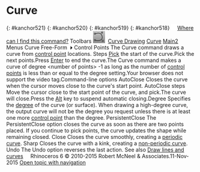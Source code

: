 ---
---


# Curve
{: #kanchor521}
{: #kanchor520}
{: #kanchor519}
{: #kanchor518}
 [![images/transparent.gif](images/transparent.gif)Where can I find this command?](javascript:void(0);) Toolbars
![images/curve.png](images/curve.png) [Curve Drawing](curve-drawing-toolbar.html)  [Curve](curve-toolbar.html)  [Main2](main2-toolbar.html) 
Menus
Curve
Free-Form![images/menuarrow.gif](images/menuarrow.gif)
Control Points
The Curve command draws a curve from [control point](controlpoint.html) locations.
Steps
 [Pick](pick-location.html) the start of the curve.Pick the next points.Press [Enter](enter-key.html) to end the curve.The Curve command makes a curve of degree &lt;number of points&gt; -1 as long as the number of [control points](controlpoint.html) is less than or equal to the degree setting.Your browser does not support the video tag.Command-line options
AutoClose
Closes the curve when the cursor moves close to the curve's start point.
AutoClose steps
Move the cursor close to the start point of the curve, and pick.The curve will close.Press the [Alt](alt-key.html) key to suspend automatic closing.Degree
Specifies the [degree](degree.html) of the curve (or surface).
When drawing a high-degree curve, the output curve will not be the degree you request unless there is at least one more [control point](controlpoint.html) than the degree.
PersistentClose
The PersistentClose option closes the curve as soon as there are two points placed.
If you continue to pick points, the curve updates the shape while remaining closed.
Close
Closes the curve smoothly, creating a [periodic curve](makeperiodic.html).
Sharp
Closes the curve with a kink, creating a [non-periodic curve](makeperiodic.html#makenonperiodic).
Undo
The Undo option reverses the last action.
See also
 [Draw lines and curves](sak-curve.html) 
&#160;
&#160;
Rhinoceros 6 © 2010-2015 Robert McNeel &amp; Associates.11-Nov-2015
 [Open topic with navigation](curve.html) 

